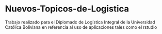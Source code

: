 # Nuevos-Topicos-de-Logistica
Trabajo realizado para el Diplomado de Logística Integral de la Universidad Católica Boliviana en referencia al uso de aplicaciones tales como el rstudio
